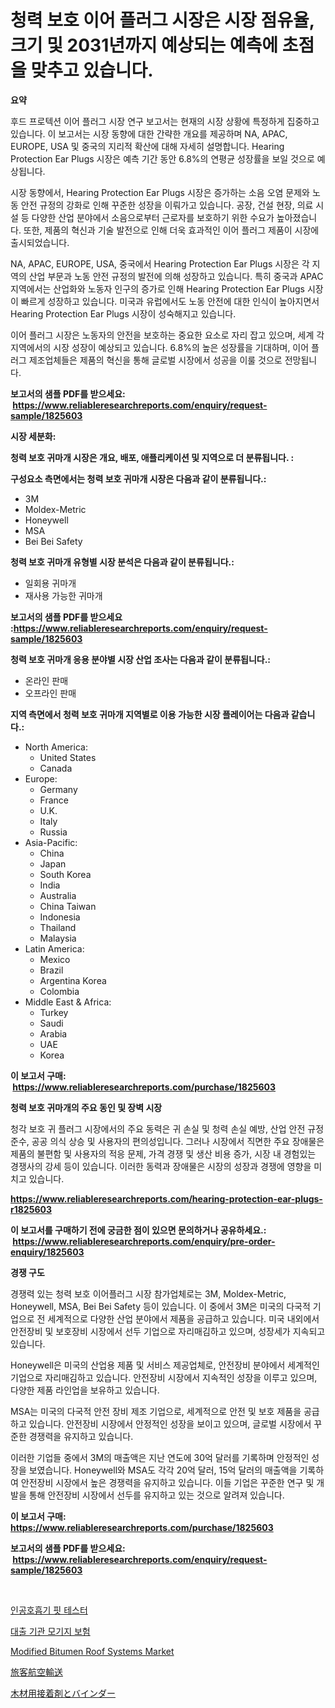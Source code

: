 <p><h1>청력 보호 이어 플러그 시장은 시장 점유율, 크기 및 2031년까지 예상되는 예측에 초점을 맞추고 있습니다.</h1></p><p><strong>요약</strong></p>
<p><p>후드 프로텍션 이어 플러그 시장 연구 보고서는 현재의 시장 상황에 특정하게 집중하고 있습니다. 이 보고서는 시장 동향에 대한 간략한 개요를 제공하며 NA, APAC, EUROPE, USA 및 중국의 지리적 확산에 대해 자세히 설명합니다. Hearing Protection Ear Plugs 시장은 예측 기간 동안 6.8%의 연평균 성장률을 보일 것으로 예상됩니다.</p><p>시장 동향에서, Hearing Protection Ear Plugs 시장은 증가하는 소음 오염 문제와 노동 안전 규정의 강화로 인해 꾸준한 성장을 이뤄가고 있습니다. 공장, 건설 현장, 의료 시설 등 다양한 산업 분야에서 소음으로부터 근로자를 보호하기 위한 수요가 높아졌습니다. 또한, 제품의 혁신과 기술 발전으로 인해 더욱 효과적인 이어 플러그 제품이 시장에 출시되었습니다.</p><p>NA, APAC, EUROPE, USA, 중국에서 Hearing Protection Ear Plugs 시장은 각 지역의 산업 부문과 노동 안전 규정의 발전에 의해 성장하고 있습니다. 특히 중국과 APAC 지역에서는 산업화와 노동자 인구의 증가로 인해 Hearing Protection Ear Plugs 시장이 빠르게 성장하고 있습니다. 미국과 유럽에서도 노동 안전에 대한 인식이 높아지면서 Hearing Protection Ear Plugs 시장이 성숙해지고 있습니다.</p><p>이어 플러그 시장은 노동자의 안전을 보호하는 중요한 요소로 자리 잡고 있으며, 세계 각 지역에서의 시장 성장이 예상되고 있습니다. 6.8%의 높은 성장률을 기대하며, 이어 플러그 제조업체들은 제품의 혁신을 통해 글로벌 시장에서 성공을 이룰 것으로 전망됩니다.</p></p>
<p><strong>보고서의 샘플 PDF를 받으세요: &nbsp;<a href="https://www.reliableresearchreports.com/enquiry/request-sample/1825603">https://www.reliableresearchreports.com/enquiry/request-sample/1825603</a></strong></p>
<p><strong>시장 세분화:</strong></p>
<p><strong> 청력 보호 귀마개 시장은 개요, 배포, 애플리케이션 및 지역으로 더 분류됩니다. :</strong></p>
<p><strong>구성요소 측면에서는 청력 보호 귀마개 시장은 다음과 같이 분류됩니다.:</strong></p>
<p><ul><li>3M</li><li>Moldex-Metric</li><li>Honeywell</li><li>MSA</li><li>Bei Bei Safety</li></ul></p>
<p><strong> 청력 보호 귀마개 유형별 시장 분석은 다음과 같이 분류됩니다.:</strong></p>
<p><ul><li>일회용 귀마개</li><li>재사용 가능한 귀마개</li></ul></p>
<p><strong>보고서의 샘플 PDF를 받으세요 :<a href="https://www.reliableresearchreports.com/enquiry/request-sample/1825603">https://www.reliableresearchreports.com/enquiry/request-sample/1825603</a></strong></p>
<p><strong> 청력 보호 귀마개 응용 분야별 시장 산업 조사는 다음과 같이 분류됩니다.:</strong></p>
<p><ul><li>온라인 판매</li><li>오프라인 판매</li></ul></p>
<p><strong>지역 측면에서 청력 보호 귀마개 지역별로 이용 가능한 시장 플레이어는 다음과 같습니다.:</strong></p>
<p><ul>
    <li>
        North America:
        <ul>
            <li>United States</li>
            <li>Canada</li>
        </ul>
    </li>
    <li>
        Europe:
        <ul>
            <li>Germany</li>
            <li>France</li>
            <li>U.K.</li>
            <li>Italy</li>
            <li>Russia</li>
        </ul>
    </li>
    <li>
        Asia-Pacific:
        <ul>
            <li>China</li>
            <li>Japan</li>
            <li>South Korea</li>
            <li>India</li>
            <li>Australia</li>
            <li>China Taiwan</li>
            <li>Indonesia</li>
            <li>Thailand</li>
            <li>Malaysia</li>
        </ul>
    </li>
    <li>
        Latin America:
        <ul>
            <li>Mexico</li>
            <li>Brazil</li>
            <li>Argentina Korea</li>
            <li>Colombia</li>
        </ul>
    </li>
    <li>
        Middle East & Africa:
        <ul>
            <li>Turkey</li>
            <li>Saudi</li>
            <li>Arabia</li>
            <li>UAE</li>
            <li>Korea</li>
        </ul>
    </li>
    </ul></p>
<p><strong>이 보고서 구매: &nbsp;<a href="https://www.reliableresearchreports.com/purchase/1825603">https://www.reliableresearchreports.com/purchase/1825603</a></strong></p>
<p><strong>청력 보호 귀마개의 주요 동인 및 장벽 시장</strong></p>
<p><p>청각 보호 귀 플러그 시장에서의 주요 동력은 귀 손실 및 청력 손실 예방, 산업 안전 규정 준수, 공공 의식 상승 및 사용자의 편의성입니다. 그러나 시장에서 직면한 주요 장애물은 제품의 불편함 및 사용자의 적응 문제, 가격 경쟁 및 생산 비용 증가, 시장 내 경험있는 경쟁사의 강세 등이 있습니다. 이러한 동력과 장애물은 시장의 성장과 경쟁에 영향을 미치고 있습니다.</p></p>
<p><strong><a href="https://www.reliableresearchreports.com/hearing-protection-ear-plugs-r1825603">https://www.reliableresearchreports.com/hearing-protection-ear-plugs-r1825603</a></strong></p>
<p><strong>이 보고서를 구매하기 전에 궁금한 점이 있으면 문의하거나 공유하세요.: &nbsp;<a href="https://www.reliableresearchreports.com/enquiry/pre-order-enquiry/1825603">https://www.reliableresearchreports.com/enquiry/pre-order-enquiry/1825603</a></strong></p>
<p><strong>경쟁 구도</strong></p>
<p><p>경쟁력 있는 청력 보호 이어플러그 시장 참가업체로는 3M, Moldex-Metric, Honeywell, MSA, Bei Bei Safety 등이 있습니다. 이 중에서 3M은 미국의 다국적 기업으로 전 세계적으로 다양한 산업 분야에서 제품을 공급하고 있습니다. 미국 내외에서 안전장비 및 보호장비 시장에서 선두 기업으로 자리매김하고 있으며, 성장세가 지속되고 있습니다. </p><p>Honeywell은 미국의 산업용 제품 및 서비스 제공업체로, 안전장비 분야에서 세계적인 기업으로 자리매김하고 있습니다. 안전장비 시장에서 지속적인 성장을 이루고 있으며, 다양한 제품 라인업을 보유하고 있습니다. </p><p>MSA는 미국의 다국적 안전 장비 제조 기업으로, 세계적으로 안전 및 보호 제품을 공급하고 있습니다. 안전장비 시장에서 안정적인 성장을 보이고 있으며, 글로벌 시장에서 꾸준한 경쟁력을 유지하고 있습니다. </p><p>이러한 기업들 중에서 3M의 매출액은 지난 연도에 30억 달러를 기록하며 안정적인 성장을 보였습니다. Honeywell와 MSA도 각각 20억 달러, 15억 달러의 매출액을 기록하여 안전장비 시장에서 높은 경쟁력을 유지하고 있습니다. 이들 기업은 꾸준한 연구 및 개발을 통해 안전장비 시장에서 선두를 유지하고 있는 것으로 알려져 있습니다.</p></p>
<p><strong>이 보고서 구매: &nbsp; <a href="https://www.reliableresearchreports.com/purchase/1825603">https://www.reliableresearchreports.com/purchase/1825603</a></strong></p>
<p><strong>보고서의 샘플 PDF를 받으세요: &nbsp;<a href="https://www.reliableresearchreports.com/enquiry/request-sample/1825603">https://www.reliableresearchreports.com/enquiry/request-sample/1825603</a></strong><strong></strong></p>
<p>&nbsp;</p>
<p><p><a href="https://github.com/JackieFauhey9089475/Market-Research-Report-List-1/blob/main/706888331691.md">인공호흡기 핏 테스터</a></p><p><a href="https://medium.com/@emmettsaynford43546/%EC%9D%80%ED%96%89%EB%93%A4-%EB%AA%A8%EA%B8%B0%EC%A7%80-%EB%B3%B4%ED%97%98-%EC%8B%9C%EC%9E%A5-%EA%B7%9C%EB%AA%A8%EB%8A%94-%EA%B8%80%EB%A1%9C%EB%B2%8C-%EC%82%B0%EC%97%85%EC%97%90%EC%84%9C-%EA%B0%80%EC%9E%A5-%EC%A2%8B%EC%9D%80-%EB%A7%88%EC%BC%80%ED%8C%85-%EC%B1%84%EB%84%90%EC%9D%84-%EB%93%9C%EB%9F%AC%EB%83%85%EB%8B%88%EB%8B%A4-4deb9cffd81f">대출 기관 모기지 보험</a></p><p><a href="https://issuu.com/reportprime-2/docs/modified-bitumen-roof-systems-market-size-2030.ppt">Modified Bitumen Roof Systems Market</a></p><p><a href="https://medium.com/@carlieshields/%E4%B9%97%E5%AE%A2%E8%88%AA%E7%A9%BA%E8%BC%B8%E9%80%81%E5%B8%82%E5%A0%B4%E3%83%AC%E3%83%9D%E3%83%BC%E3%83%88%E3%81%AF-%E3%81%93%E3%81%AE%E5%B8%82%E5%A0%B4%E3%81%AE%E6%9C%80%E6%96%B0%E3%81%AE%E3%83%88%E3%83%AC%E3%83%B3%E3%83%89%E3%81%A8%E6%88%90%E9%95%B7%E6%A9%9F%E4%BC%9A%E3%82%92%E6%98%8E%E3%82%89%E3%81%8B%E3%81%AB%E3%81%97%E3%81%BE%E3%81%99-d1adea56bb5a">旅客航空輸送</a></p><p><a href="https://medium.com/@jacksonwiza1924/%E6%9C%A8%E8%A3%BD%E6%8E%A5%E7%9D%80%E5%89%A4%E3%81%A8%E3%83%90%E3%82%A4%E3%83%B3%E3%83%80%E3%83%BC%E3%81%AE%E5%B8%82%E5%A0%B4%E6%B4%9E%E5%AF%9F-%E5%B8%82%E5%A0%B4%E3%83%88%E3%83%AC%E3%83%B3%E3%83%89-%E6%88%90%E9%95%B7-%E4%BA%88%E6%B8%AC-2024%E5%B9%B4%E3%81%8B%E3%82%892031%E5%B9%B4%E3%81%BE%E3%81%A7-ad265748fc05">木材用接着剤とバインダー</a></p></p>